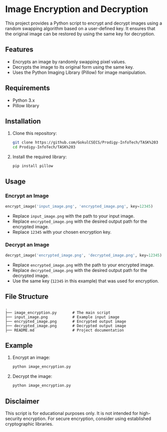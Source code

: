 # Image Encryption and Decryption

This project provides a Python script to encrypt and decrypt images using a random swapping algorithm based on a user-defined key. It ensures that the original image can be restored by using the same key for decryption.

## Features

- Encrypts an image by randomly swapping pixel values.
- Decrypts the image to its original form using the same key.
- Uses the Python Imaging Library (Pillow) for image manipulation.

## Requirements

- Python 3.x
- Pillow library

## Installation

1. Clone this repository:
   ```bash
   git clone https://github.com/GokulCSECS/Prodigy-InfoTech/TASK%203
   cd Prodigy-InfoTech/TASK%203
   ```

2. Install the required library:
   ```bash
   pip install pillow
   ```

## Usage

### Encrypt an Image

```python
encrypt_image('input_image.png', 'encrypted_image.png', key=12345)
```

- Replace `input_image.png` with the path to your input image.
- Replace `encrypted_image.png` with the desired output path for the encrypted image.
- Replace `12345` with your chosen encryption key.

### Decrypt an Image

```python
decrypt_image('encrypted_image.png', 'decrypted_image.png', key=12345)
```

- Replace `encrypted_image.png` with the path to your encrypted image.
- Replace `decrypted_image.png` with the desired output path for the decrypted image.
- Use the same key (`12345` in this example) that was used for encryption.

## File Structure

```
.
├── image_encryption.py       # The main script
├── input_image.png           # Example input image
├── encrypted_image.png       # Encrypted output image
├── decrypted_image.png       # Decrypted output image
├── README.md                 # Project documentation
```

## Example

1. Encrypt an image:
   ```bash
   python image_encryption.py
   ```

2. Decrypt the image:
   ```bash
   python image_encryption.py
   ```

## Disclaimer

This script is for educational purposes only. It is not intended for high-security encryption. For secure encryption, consider using established cryptographic libraries.

